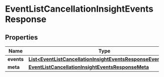 

# EventListCancellationInsightEventsResponse


## Properties

| Name | Type | Description | Notes |
|------------ | ------------- | ------------- | -------------|
|**events** | [**List&lt;EventListCancellationInsightEventsResponseEventsInner&gt;**](EventListCancellationInsightEventsResponseEventsInner.md) |  |  [optional] |
|**meta** | [**EventListCancellationInsightEventsResponseMeta**](EventListCancellationInsightEventsResponseMeta.md) |  |  [optional] |



